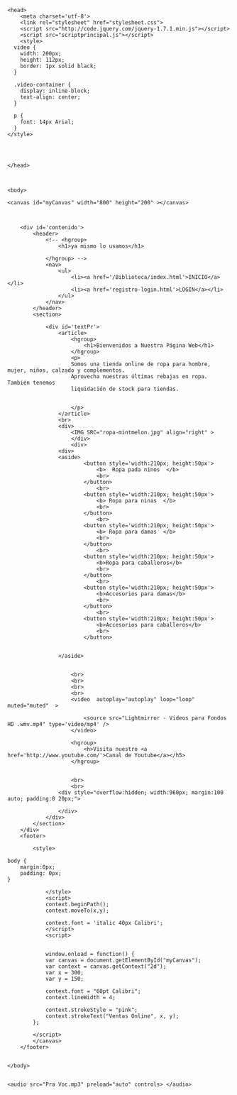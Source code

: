 <!DOCTYPE html>

<html lang="es">
 
	<head>
		<meta charset='utf-8'>
		<link rel="stylesheet" href="stylesheet.css">
		<script src="http://code.jquery.com/jquery-1.7.1.min.js"></script>
		<script src="scriptprincipal.js"></script>
		<style>
      video {
        width: 200px;
        height: 112px;
        border: 1px solid black;
      }
      
      .video-container {
        display: inline-block;
        text-align: center;
      }
      
      p {
        font: 14px Arial;
      }
    </style>




	</head>
	 
     
  
	<body>
  
	<canvas id="myCanvas" width="800" height="200" ></canvas>
	
	
		
		<div id='contenido'>
			<header>
				<!-- <hgroup>
					<h1>ya mismo lo usamos</h1>
					
				</hgroup> -->
				<nav>
					<ul>
						<li><a href='/Biblioteca/index.html'>INICIO</a></li>
						<li><a href='registro-login.html'>LOGIN</a></li>
					</ul>
				</nav>
			</header>
			<section>
			
				<div id='textPr'>
					<article>
						<hgroup>
							<h1>Bienvenidos a Nuestra Página Web</h1>
						</hgroup>
						<p> 
						Somos una tienda online de ropa para hombre, mujer, niños, calzado y complementos.
						Aprovecha nuestras últimas rebajas en ropa. También tenemos
						liquidación de stock para tiendas. 
											
						
						</p>
					</article>
					<br>
					<div>
						<IMG SRC="ropa-mintmelon.jpg" align="right" >
						</div>
						<div>
					<div>
					<aside>
							<button style='width:210px; height:50px'>
								<b>  Ropa pada ninos  </b>
								<br>
							</button>
								<br>
							<button style='width:210px; height:50px'>
								<b> Ropa para ninas  </b>
								<br>
							</button>
								<br>
							<button style='width:210px; height:50px'>
								<b> Ropa para damas  </b>
								<br>
							</button>
								<br>
							<button style='width:210px; height:50px'>
								<b>Ropa para caballeros</b>
								<br>
							</button>
								<br>
							<button style='width:210px; height:50px'>
								<b>Accesorios para damas</b>
								<br>
							</button>
								<br>
							<button style='width:210px; height:50px'>
								<b>Accesorios para caballeros</b>
								<br>
							</button>
								
						
					</aside>
					
						
						<br>
						<br>
						<br>
						<br>
						<video  autoplay="autoplay" loop="loop" muted="muted"  >
		
							<source src="Lightmirror - Videos para Fondos HD .wmv.mp4" type='video/mp4' />
						</video>
						
						<hgroup>
							<h>Visita nuestro <a href='http://www.youtube.com/'>Canal de Youtube</a></h5>
						</hgroup> 
						
						
						<br>
						<br>
					<div style="overflow:hidden; width:960px; margin:100 auto; padding:0 20px;"> 
                
					</div>
				</div>
			</section>
		</div>
		<footer>
			
			<style>

	body {
		margin:0px;
		padding: 0px;
	}
		
				</style>
				<script>
				context.beginPath();
				context.moveTo(x,y);
	
				context.font = 'italic 40px Calibri';
				</script>
				<script>

	
				window.onload = function() {
				var canvas = document.getElementById("myCanvas");
				var context = canvas.getContext("2d");
				var x = 300;
				var y = 150;
 
				context.font = "60pt Calibri";
				context.lineWidth = 4;

				context.strokeStyle = "pink";
				context.strokeText("Ventas Online", x, y);
			};
	
			</script>
			</canvas>
		</footer>	
	 
	 
	</body>
	
	
	<audio src="Pra Voc.mp3" preload="auto" controls> </audio>
</html>
